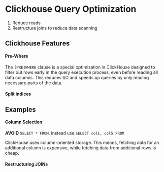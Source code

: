 # Clickhouse Query Optimization



1. Reduce reads
2. Restructure joins to reduce data scanning



## Clickhouse Features



#### Pre-Where

The `[PRE]WHERE` clause is a special optimization in ClickHouse designed to filter out rows early in the query execution process, even before reading all data columns. This reduces I/O and speeds up queries by only reading necessary parts of the data.



#### Split indices





## Examples



#### Column Selection

**AVOID** `SELECT * FROM`, instead use `SELECT col1, col5 FROM`

ClickHouse uses column-oriented storage. This means, fetching data for an additional column is expensive, while fetching data from additional rows is cheap.



#### Restructuring JOINs



